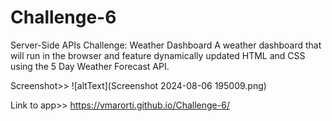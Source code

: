 # Challenge-6
Server-Side APIs Challenge: Weather Dashboard
A weather dashboard that will run in the browser and feature dynamically updated HTML and CSS using the 5 Day Weather Forecast API.

Screenshot>> ![altText](Screenshot 2024-08-06 195009.png)

Link to app>> https://vmarorti.github.io/Challenge-6/
